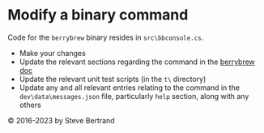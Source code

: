 # Modify a binary command

Code for the `berrybrew` binary resides in `src\bbconsole.cs`.

- Make your changes
- Update the relevant sections regarding the command in the
[berrybrew doc](berrybrew.md)
- Update the relevant unit test scripts (in the `t\` directory)
- Update any and all relevant entries relating to the command in the
`dev\data\messages.json` file, particularly `help` section, along with any
others

&copy; 2016-2023 by Steve Bertrand
